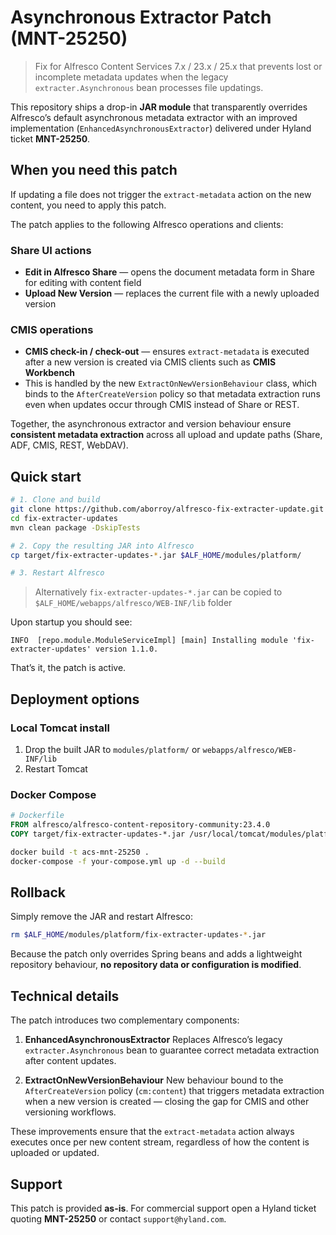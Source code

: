 # Asynchronous Extractor Patch (MNT-25250)

> Fix for Alfresco Content Services 7.x / 23.x / 25.x that prevents lost or incomplete metadata updates when the legacy `extracter.Asynchronous` bean processes file updatings.

This repository ships a drop-in **JAR module** that transparently overrides Alfresco’s default asynchronous metadata extractor with an improved implementation (`EnhancedAsynchronousExtractor`) delivered under Hyland ticket **MNT-25250**.

## When you need this patch

If updating a file does not trigger the `extract-metadata` action on the new content, you need to apply this patch.

The patch applies to the following Alfresco operations and clients:

### Share UI actions
* **Edit in Alfresco Share** — opens the document metadata form in Share for editing with content field  
* **Upload New Version** — replaces the current file with a newly uploaded version

### CMIS operations
* **CMIS check-in / check-out** — ensures `extract-metadata` is executed after a new version is created via CMIS clients such as **CMIS Workbench**  
* This is handled by the new `ExtractOnNewVersionBehaviour` class, which binds to the `AfterCreateVersion` policy so that metadata extraction runs even when updates occur through CMIS instead of Share or REST.

Together, the asynchronous extractor and version behaviour ensure **consistent metadata extraction** across all upload and update paths (Share, ADF, CMIS, REST, WebDAV).

## Quick start

```bash
# 1. Clone and build
git clone https://github.com/aborroy/alfresco-fix-extracter-update.git
cd fix-extracter-updates
mvn clean package -DskipTests 

# 2. Copy the resulting JAR into Alfresco
cp target/fix-extracter-updates-*.jar $ALF_HOME/modules/platform/

# 3. Restart Alfresco
```

> Alternatively `fix-extracter-updates-*.jar` can be copied to `$ALF_HOME/webapps/alfresco/WEB-INF/lib` folder

Upon startup you should see:

```
INFO  [repo.module.ModuleServiceImpl] [main] Installing module 'fix-extracter-updates' version 1.1.0.
```

That’s it, the patch is active.

## Deployment options

### Local Tomcat install

1. Drop the built JAR to `modules/platform/` or `webapps/alfresco/WEB-INF/lib`
2. Restart Tomcat

### Docker Compose

```Dockerfile
# Dockerfile
FROM alfresco/alfresco-content-repository-community:23.4.0
COPY target/fix-extracter-updates-*.jar /usr/local/tomcat/modules/platform/
```

```bash
docker build -t acs-mnt-25250 .
docker-compose -f your-compose.yml up -d --build
```

## Rollback

Simply remove the JAR and restart Alfresco:

```bash
rm $ALF_HOME/modules/platform/fix-extracter-updates-*.jar
```

Because the patch only overrides Spring beans and adds a lightweight repository behaviour, **no repository data or configuration is modified**.

## Technical details

The patch introduces two complementary components:

1. **EnhancedAsynchronousExtractor**
   Replaces Alfresco’s legacy `extracter.Asynchronous` bean to guarantee correct metadata extraction after content updates.

2. **ExtractOnNewVersionBehaviour**
   New behaviour bound to the `AfterCreateVersion` policy (`cm:content`) that triggers metadata extraction when a new version is created — closing the gap for CMIS and other versioning workflows.

These improvements ensure that the `extract-metadata` action always executes once per new content stream, regardless of how the content is uploaded or updated.

## Support

This patch is provided **as-is**.
For commercial support open a Hyland ticket quoting **MNT-25250** or contact `support@hyland.com`.
